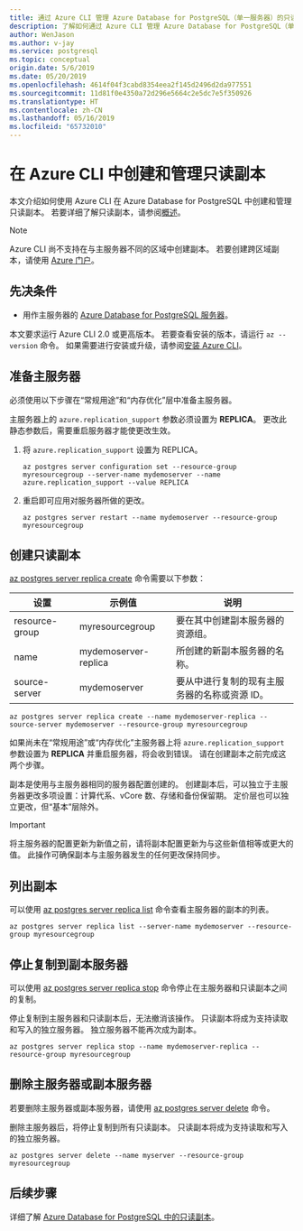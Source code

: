 ```yaml
---
title: 通过 Azure CLI 管理 Azure Database for PostgreSQL（单一服务器）的只读副本
description: 了解如何通过 Azure CLI 管理 Azure Database for PostgreSQL（单一服务器）中的只读副本。
author: WenJason
ms.author: v-jay
ms.service: postgresql
ms.topic: conceptual
origin.date: 5/6/2019
ms.date: 05/20/2019
ms.openlocfilehash: 4614f04f3cabd8354eea2f145d2496d2da977551
ms.sourcegitcommit: 11d81f0e4350a72d296e5664c2e5dc7e5f350926
ms.translationtype: HT
ms.contentlocale: zh-CN
ms.lasthandoff: 05/16/2019
ms.locfileid: "65732010"
---
```

# <a name="create-and-manage-read-replicas-from-the-azure-cli"></a>在 Azure CLI 中创建和管理只读副本

本文介绍如何使用 Azure CLI 在 Azure Database for PostgreSQL 中创建和管理只读副本。 若要详细了解只读副本，请参阅[概述](concepts-read-replicas.md)。

> [!NOTE]
> Azure CLI 尚不支持在与主服务器不同的区域中创建副本。 若要创建跨区域副本，请使用 [Azure 门户](howto-read-replicas-portal.md)。

## <a name="prerequisites"></a>先决条件
- 用作主服务器的 [Azure Database for PostgreSQL 服务器](quickstart-create-server-up-azure-cli.md)。

本文要求运行 Azure CLI 2.0 或更高版本。 若要查看安装的版本，请运行 `az --version` 命令。 如果需要进行安装或升级，请参阅[安装 Azure CLI]( /cli/install-azure-cli)。 


## <a name="prepare-the-master-server"></a>准备主服务器
必须使用以下步骤在“常规用途”和“内存优化”层中准备主服务器。

主服务器上的 `azure.replication_support` 参数必须设置为 **REPLICA**。 更改此静态参数后，需要重启服务器才能使更改生效。

1. 将 `azure.replication_support` 设置为 REPLICA。

   ```azurecli
   az postgres server configuration set --resource-group myresourcegroup --server-name mydemoserver --name azure.replication_support --value REPLICA
   ```

2. 重启即可应用对服务器所做的更改。

   ```azurecli
   az postgres server restart --name mydemoserver --resource-group myresourcegroup
   ```

## <a name="create-a-read-replica"></a>创建只读副本

[az postgres server replica create](/cli/postgres/server/replica?view=azure-cli-latest#az-postgres-server-replica-create) 命令需要以下参数：

| 设置 | 示例值 | 说明  |
| --- | --- | --- |
| resource-group | myresourcegroup |  要在其中创建副本服务器的资源组。  |
| name | mydemoserver-replica | 所创建的新副本服务器的名称。 |
| source-server | mydemoserver | 要从中进行复制的现有主服务器的名称或资源 ID。 |

```azurecli
az postgres server replica create --name mydemoserver-replica --source-server mydemoserver --resource-group myresourcegroup
```

如果尚未在“常规用途”或“内存优化”主服务器上将 `azure.replication_support` 参数设置为 **REPLICA** 并重启服务器，将会收到错误。 请在创建副本之前完成这两个步骤。

副本是使用与主服务器相同的服务器配置创建的。 创建副本后，可以独立于主服务器更改多项设置：计算代系、vCore 数、存储和备份保留期。 定价层也可以独立更改，但“基本”层除外。

> [!IMPORTANT]
> 将主服务器的配置更新为新值之前，请将副本配置更新为与这些新值相等或更大的值。 此操作可确保副本与主服务器发生的任何更改保持同步。

## <a name="list-replicas"></a>列出副本
可以使用 [az postgres server replica list](/cli/postgres/server/replica?view=azure-cli-latest#az-postgres-server-replica-list) 命令查看主服务器的副本的列表。

```azurecli
az postgres server replica list --server-name mydemoserver --resource-group myresourcegroup 
```

## <a name="stop-replication-to-a-replica-server"></a>停止复制到副本服务器
可以使用 [az postgres server replica stop](/cli/postgres/server/replica?view=azure-cli-latest#az-postgres-server-replica-stop) 命令停止在主服务器和只读副本之间的复制。

停止复制到主服务器和只读副本后，无法撤消该操作。 只读副本将成为支持读取和写入的独立服务器。 独立服务器不能再次成为副本。

```azurecli
az postgres server replica stop --name mydemoserver-replica --resource-group myresourcegroup 
```

## <a name="delete-a-master-or-replica-server"></a>删除主服务器或副本服务器
若要删除主服务器或副本服务器，请使用 [az postgres server delete](/cli/postgres/server?view=azure-cli-latest#az-postgres-server-delete) 命令。

删除主服务器后，将停止复制到所有只读副本。 只读副本将成为支持读取和写入的独立服务器。

```azurecli
az postgres server delete --name myserver --resource-group myresourcegroup
```

## <a name="next-steps"></a>后续步骤
详细了解 [Azure Database for PostgreSQL 中的只读副本](concepts-read-replicas.md)。